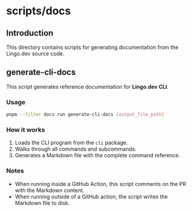 # scripts/docs

## Introduction

This directory contains scripts for generating documentation from the Lingo.dev source code.

## generate-cli-docs

This script generates reference documentation for **Lingo.dev CLI**.

### Usage

```bash
pnpm --filter docs run generate-cli-docs [output_file_path]
```

### How it works

1. Loads the CLI program from the `cli` package.
2. Walks through all commands and subcommands.
3. Generates a Markdown file with the complete command reference.

### Notes

- When running inside a GitHub Action, this script comments on the PR with the Markdown content.
- When running outside of a GitHub action, the script writes the Markdown file to disk.
